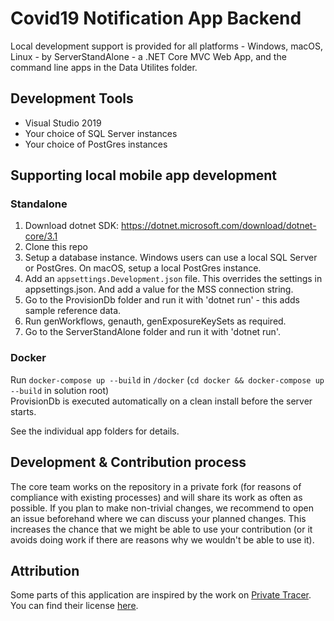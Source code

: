 # Covid19 Notification App Backend

Local development support is provided for all platforms - Windows, macOS, Linux - by ServerStandAlone - a .NET Core MVC Web App, and the command line apps in the Data Utilites folder.

## Development Tools

* Visual Studio 2019
* Your choice of SQL Server instances
* Your choice of PostGres instances

## Supporting local mobile app development

### Standalone

1. Download dotnet SDK: https://dotnet.microsoft.com/download/dotnet-core/3.1
1. Clone this repo
1. Setup a database instance. Windows users can use a local SQL Server or PostGres. On macOS, setup a local PostGres instance.
1. Add an `appsettings.Development.json` file. This overrides the settings in appsettings.json. And add a value for the MSS connection string.
1. Go to the ProvisionDb folder and run it with 'dotnet run' - this adds sample reference data.
1. Run genWorkflows, genauth, genExposureKeySets as required.
1. Go to the ServerStandAlone folder and run it with 'dotnet run'.

### Docker
Run `docker-compose up --build` in `/docker` (`cd docker && docker-compose up --build` in solution root)  
ProvisionDb is executed automatically on a clean install before the server starts.

See the individual app folders for details.

## Development & Contribution process

The core team works on the repository in a private fork (for reasons of compliance with existing processes) and will share its work as often as possible.
If you plan to make non-trivial changes, we recommend to open an issue beforehand where we can discuss your planned changes.
This increases the chance that we might be able to use your contribution (or it avoids doing work if there are reasons why we wouldn't be able to use it).

## Attribution
Some parts of this application are inspired by the work on [Private Tracer](https://gitlab.com/PrivateTracer/server.azure). You can find their license [here](LICENSE/LICENSE.PrivateTracer.org.txt).
